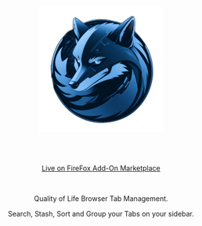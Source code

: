 <center>

<br><br><br><br>

<p align="center"><img src="static/tabxpert.png" width="256"></p>
<br><br>
<p align="center"> 
 <a href="https://addons.mozilla.org/en-US/firefox/addon/tabxpert/">
    Live on FireFox Add-On Marketplace
  </a>
</p>

<br>
<p align="center"> 
 Quality of Life Browser Tab Management. 
</p>
<p align="center"> 
Search, Stash, Sort and Group your Tabs on your sidebar.
</p>
</center>

<br><br><br><br>